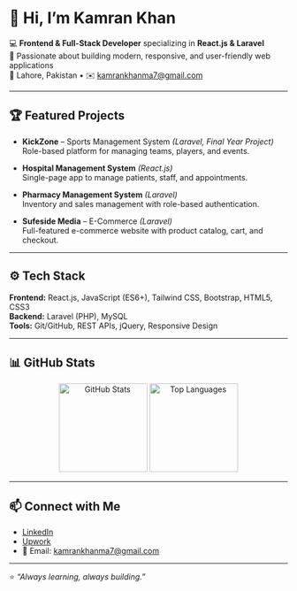 # 👋 Hi, I’m Kamran Khan

💻 **Frontend & Full-Stack Developer** specializing in **React.js & Laravel**  
🚀 Passionate about building modern, responsive, and user-friendly web applications  
📍 Lahore, Pakistan • ✉️ [kamrankhanma7@gmail.com](mailto:kamrankhanma7@gmail.com)

---

## 🏆 Featured Projects

- **KickZone** – Sports Management System *(Laravel, Final Year Project)*  
  Role-based platform for managing teams, players, and events.

- **Hospital Management System** *(React.js)*  
  Single-page app to manage patients, staff, and appointments.

- **Pharmacy Management System** *(Laravel)*  
  Inventory and sales management with role-based authentication.

- **Sufeside Media** – E-Commerce *(Laravel)*  
  Full-featured e-commerce website with product catalog, cart, and checkout.

---

## ⚙️ Tech Stack

**Frontend:** React.js, JavaScript (ES6+), Tailwind CSS, Bootstrap, HTML5, CSS3  
**Backend:** Laravel (PHP), MySQL  
**Tools:** Git/GitHub, REST APIs, jQuery, Responsive Design

---

## 📊 GitHub Stats

<p align="center">
  <img src="https://github-readme-stats.vercel.app/api?username=kamrankhan&show_icons=true&theme=radical" alt="GitHub Stats" height="160"/>
  <img src="https://github-readme-stats.vercel.app/api/top-langs/?username=kamrankhan&layout=compact&theme=radical" alt="Top Languages" height="160"/>
</p>

---

## 📫 Connect with Me

- [LinkedIn](https://www.linkedin.com/in/kamran-khan-4477a3383)
- [Upwork](https://www.upwork.com/freelancers/~01cb7445d5ef7df0ae?mp_source=share)
- 📧 Email: [kamrankhanma7@gmail.com](mailto:kamrankhanma7@gmail.com)

---

⭐️ *“Always learning, always building.”*
